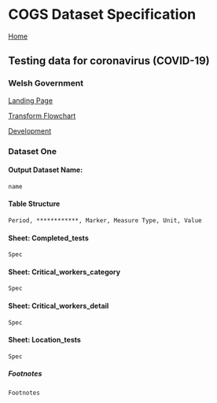 # COGS Dataset Specification

[Home](https://gss-cogs.github.io/family-covid-19/datasets/specmenu.html)

## Testing data for coronavirus (COVID-19)

### Welsh Government

[Landing Page](https://gov.wales/testing-data-coronavirus-covid-19-12-may-2020)

[Transform Flowchart](https://gss-cogs.github.io/family-covid-19/datasets/WG-Testing-data-for-coronavirus-COVID-19/flowchart.ttl)

[Development](https://gss-cogs.github.io/family-covid-19/datasets/index.html)

### Dataset One

#### Output Dataset Name:
	name

#### Table Structure
	Period, ************, Marker, Measure Type, Unit, Value 

#### Sheet: Completed_tests

	Spec

#### Sheet: Critical_workers_category

	Spec

#### Sheet: Critical_workers_detail

	Spec

#### Sheet: Location_tests

	Spec

##### Footnotes
	Footnotes 
		